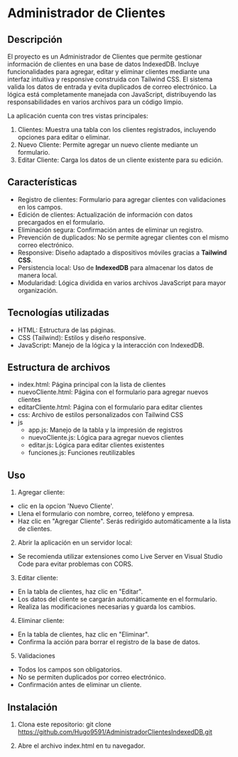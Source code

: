 # Administrador de Clientes

## Descripción
El proyecto es un Administrador de Clientes que permite gestionar información de clientes en una base de datos IndexedDB. 
Incluye funcionalidades para agregar, editar y eliminar clientes mediante una interfaz intuitiva y responsive construida con Tailwind CSS. 
El sistema valida los datos de entrada y evita duplicados de correo electrónico. La lógica está completamente manejada con JavaScript, distribuyendo las responsabilidades 
en varios archivos para un código limpio.


La aplicación cuenta con tres vistas principales:
1. Clientes: Muestra una tabla con los clientes registrados, incluyendo opciones para editar o eliminar.
2. Nuevo Cliente: Permite agregar un nuevo cliente mediante un formulario.
3. Editar Cliente: Carga los datos de un cliente existente para su edición.

## Características
- Registro de clientes: Formulario para agregar clientes con validaciones en los campos.
- Edición de clientes: Actualización de información con datos precargados en el formulario.
- Eliminación segura: Confirmación antes de eliminar un registro.
- Prevención de duplicados: No se permite agregar clientes con el mismo correo electrónico.
- Responsive: Diseño adaptado a dispositivos móviles gracias a **Tailwind CSS**.
- Persistencia local: Uso de **IndexedDB** para almacenar los datos de manera local.
- Modularidad: Lógica dividida en varios archivos JavaScript para mayor organización.

## Tecnologías utilizadas
- HTML: Estructura de las páginas.
- CSS (Tailwind): Estilos y diseño responsive.
- JavaScript: Manejo de la lógica y la interacción con IndexedDB.

## Estructura de archivos
- index.html: Página principal con la lista de clientes
- nuevoCliente.html: Página con el formulario para agregar nuevos clientes
- editarCliente.html: Página con el formulario para editar clientes
- css: Archivo de estilos personalizados con Tailwind CSS
- js
  - app.js: Manejo de la tabla y la impresión de registros
  - nuevoCliente.js: Lógica para agregar nuevos clientes
  - editar.js: Lógica para editar clientes existentes
  - funciones.js: Funciones reutilizables

## Uso
1. Agregar cliente:
  - clic en la opcion 'Nuevo Cliente'.
  - Llena el formulario con nombre, correo, teléfono y empresa.
  - Haz clic en "Agregar Cliente". Serás redirigido automáticamente a la lista de clientes.

2. Abrir la aplicación en un servidor local:
  - Se recomienda utilizar extensiones como Live Server en Visual Studio Code para evitar problemas con CORS.

3. Editar cliente:
  - En la tabla de clientes, haz clic en "Editar".
  - Los datos del cliente se cargarán automáticamente en el formulario.
  - Realiza las modificaciones necesarias y guarda los cambios.

4. Eliminar cliente:
  - En la tabla de clientes, haz clic en "Eliminar".
  - Confirma la acción para borrar el registro de la base de datos.
    
5. Validaciones
  - Todos los campos son obligatorios.
  - No se permiten duplicados por correo electrónico.
  - Confirmación antes de eliminar un cliente.

## Instalación
1. Clona este repositorio:
   git clone https://github.com/Hugo9591/AdministradorClientesIndexedDB.git

2. Abre el archivo index.html en tu navegador.
